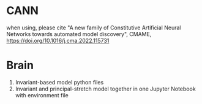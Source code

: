 # CANN
when using, please cite "A new family of Constitutive Artificial Neural Networks towards automated model discovery", CMAME, https://doi.org/10.1016/j.cma.2022.115731

# Brain
1. Invariant-based model python files
2. Invariant and principal-stretch model together in one Jupyter Notebook with environment file
